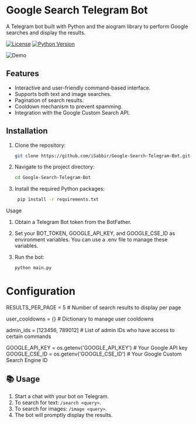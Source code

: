 <!-- Add your project title and description -->
# Google Search Telegram Bot

A Telegram bot built with Python and the aiogram library to perform Google searches and display the results.

<!-- Add badges, if applicable -->
[![License](https://img.shields.io/github/license/iSabbir/Google-Search-Telegram-Bot)](https://github.com/iSabbir/Google-Search-Telegram-Bot/blob/main/LICENSE)
[![Python Version](https://img.shields.io/badge/python-3.9-blue)](https://www.python.org/downloads/release/python-390/)

<!-- Add a demo GIF or image, if applicable -->
![Demo](demo.gif)

## Features

- Interactive and user-friendly command-based interface.
- Supports both text and image searches.
- Pagination of search results.
- Cooldown mechanism to prevent spamming.
- Integration with the Google Custom Search API.

## Installation

1. Clone the repository:

   ```bash
   git clone https://github.com/iSabbir/Google-Search-Telegram-Bot.git
2. Navigate to the project directory:
   
   ```bash
   cd Google-Search-Telegram-Bot

3. Install the required Python packages:

   ```bash
    pip install -r requirements.txt

Usage
1. Obtain a Telegram Bot token from the BotFather.

2. Set your BOT_TOKEN, GOOGLE_API_KEY, and GOOGLE_CSE_ID as environment variables. You can use a .env file to manage these variables.

3. Run the bot:

   ```bash
   python main.py

# Configuration
RESULTS_PER_PAGE = 5  # Number of search results to display per page

user_cooldowns = {}  # Dictionary to manage user cooldowns

admin_ids = [123456, 789012]  # List of admin IDs who have access to certain commands

GOOGLE_API_KEY = os.getenv('GOOGLE_API_KEY')  # Your Google API key
GOOGLE_CSE_ID = os.getenv('GOOGLE_CSE_ID')  # Your Google Custom Search Engine ID

## 📚 Usage

1. Start a chat with your bot on Telegram.
2. To search for text: `/search <query>`.
3. To search for images: `/image <query>`.
4. The bot will promptly display the results.
